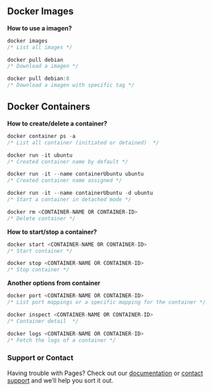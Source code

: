 ## Docker Images

**How to use a imagen?**
```java
docker images
/* List all images */

docker pull debian
/* Download a imagen */

docker pull debian:8
/* Download a imagen with specific tag */
```

## Docker Containers

**How to create/delete a container?**
```java
docker container ps -a
/* List all container (initiated or detained)  */

docker run -it ubuntu
/* Created container name by default */

docker run -it --name containerUbuntu ubuntu
/* Created container name assigned */

docker run -it --name containerUbuntu -d ubuntu
/* Start a container in detached mode */

docker rm <CONTAINER-NAME OR CONTAINER-ID>
/* Delete container */
```

**How to start/stop a container?**
```java
docker start <CONTAINER-NAME OR CONTAINER-ID>
/* Start container */

docker stop <CONTAINER-NAME OR CONTAINER-ID>
/* Stop container */
```

**Another options from container**
```java
docker port <CONTAINER-NAME OR CONTAINER-ID>
/* List port mappings or a specific mapping for the container */

docker inspect <CONTAINER-NAME OR CONTAINER-ID>
/* Container detail  */

docker logs <CONTAINER-NAME OR CONTAINER-ID>
/* Fetch the logs of a container */
```

### Support or Contact

Having trouble with Pages? Check out our [documentation](https://help.github.com/categories/github-pages-basics/) or [contact support](https://github.com/contact) and we’ll help you sort it out.
